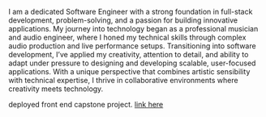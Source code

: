 I am a dedicated Software Engineer with a strong foundation in full-stack development, problem-solving, and a passion for building innovative applications. My
journey into technology began as a professional musician and audio engineer, where I honed my technical skills through complex audio production and live
performance setups. Transitioning into software development, I’ve applied my creativity, attention to detail, and ability to adapt under pressure to designing and
developing scalable, user-focused applications. With a unique perspective that combines artistic sensibility with technical expertise, I thrive in collaborative
environments where creativity meets technology.

deployed front end capstone project. 
[link here](http://vinyl-miner-app.s3-website.us-east-2.amazonaws.com/)

<!---
gunnarebeling/gunnarebeling is a ✨ special ✨ repository because its `README.md` (this file) appears on your GitHub profile.
You can click the Preview link to take a look at your changes.
--->
